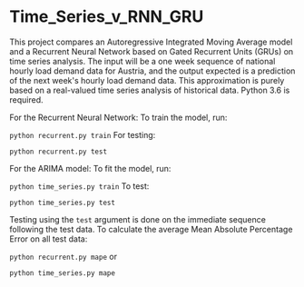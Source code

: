 # Time_Series_v_RNN_GRU
This project compares an Autoregressive Integrated Moving Average model and a Recurrent Neural Network based on Gated Recurrent Units (GRUs) on time series analysis. The input will be a one week sequence of national hourly load demand data for Austria, and the output expected is a prediction of the next week's hourly load demand data. This approximation is purely based on a real-valued time series analysis of historical data. Python 3.6 is required.

For the Recurrent Neural Network:
To train the model, run:

```python recurrent.py train```
For testing:

```python recurrent.py test```

For the ARIMA model:
To fit the model, run:

```python time_series.py train```
To test:

```python time_series.py test```

Testing using the ```test``` argument is done on the immediate sequence following the test data.
To calculate the average Mean Absolute Percentage Error on all test data:

```python recurrent.py mape```
or

```python time_series.py mape```
